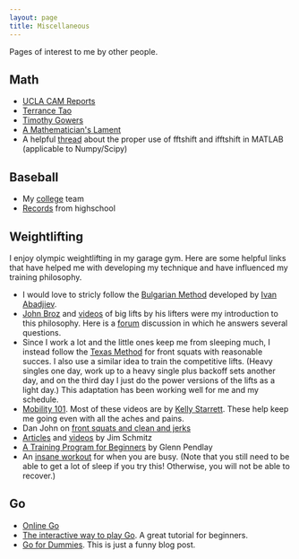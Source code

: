 ```yaml
---
layout: page
title: Miscellaneous
---
```


Pages of interest to me by other people.

## Math ##
*	[UCLA CAM Reports](http://www.math.ucla.edu/applied/cam)
*	[Terrance Tao](http://terrytao.wordpress.com/)
*	[Timothy Gowers](https://gowers.wordpress.com/)
*	[A Mathematician's Lament](https://www.maa.org/external_archive/devlin/LockhartsLament.pdf)
*   A helpful [thread](http://www.mathworks.com/matlabcentral/newsreader/view_thread/285244) about the proper use of fftshift and ifftshift in MATLAB (applicable to Numpy/Scipy)

## Baseball ##
*	My [college](http://www.grccraiders.com/index.aspx?path=baseball&) team
*	[Records](http://www.mhsaa.com/sports/baseball/recordbook/individualrecords.aspx) from highschool

## Weightlifting ##
I enjoy olympic weightlifting in my garage gym. Here are some helpful links that have helped me with developing my technique and have influenced my training philosophy.


*   I would love to stricly follow the [Bulgarian Method](http://startingstrength.com/articles/bulgarian_training_moser.pdf) developed by [Ivan Abadjiev](https://en.wikipedia.org/wiki/Ivan_Abadzhiev). 
*	[John Broz](http://www.averagebroz.com/) and [videos](https://www.youtube.com/user/BROZKNOWS) of big lifts by his lifters were my introduction to this philosophy. Here is a [forum](http://forum.bodybuilding.com/showthread.php?t=122395951) discussion in which he answers several questions.  
*	Since I work a lot and the little ones keep me from sleeping much, I instead follow the [Texas Method](https://www.t-nation.com/training/texas-method) for front squats with reasonable succes. I also use a similar idea to train the competitive lifts. (Heavy singles one day, work up to a heavy single plus backoff sets another day, and on the third day I just do the power versions of the lifts as a light day.) This adaptation has been working well for me and my schedule.
*	[Mobility 101](http://www.allthingsgym.com/mobility101/). Most of these videos are by [Kelly Starrett](http://www.mobilitywod.com/about/kellystarrett/). These help keep me going even with all the aches and pains.
*	Dan John on [front squats and clean and jerks](http://danjohn.net/2009/12/the-front-squat/)
*	[Articles](http://www.ironmind.com:8080/ironmind/opencms/Lifts/index.html) and [videos](http://www.allthingsgym.com/jim-schmitz-olympic-weightlifting-coaching-tips/) by Jim Schmitz
*	[A Training Program for Beginners](http://www.pendlay.com/A-Training-System-for-Beginning-Olympic-Weightlifters_df_90.html) by Glenn Pendlay
*	An [insane workout](https://www.t-nation.com/workouts/weekend-training-for-the-busy-guy) for when you are busy. (Note that you still need to be able to get a lot of sleep if you try this! Otherwise, you will not be able to recover.)

## Go ##
*	[Online Go](https://online-go.com/play)
*	[The interactive way to play Go](http://playgo.to/iwtg/en/). A great tutorial for beginners.
*	[Go for Dummies](http://gofordummies.blogspot.com/2012/05/no-no-shapes.html). This is just a funny blog post.


